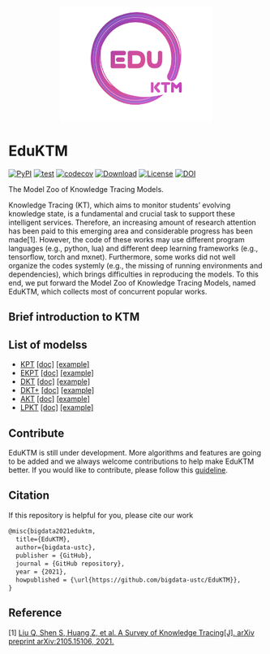 <p align="center">
  <img width="300" src="docs/_static/EduKTM.png">
</p>

# EduKTM
[![PyPI](https://img.shields.io/pypi/v/EduKTM.svg)](https://pypi.python.org/pypi/EduKTM)
[![test](https://github.com/bigdata-ustc/EduKTM/actions/workflows/python-package.yml/badge.svg?branch=main)](https://github.com/bigdata-ustc/EduKTM/actions/workflows/python-package.yml)
[![codecov](https://codecov.io/gh/bigdata-ustc/EduKTM/branch/main/graph/badge.svg?token=B7gscOGQLD)](https://codecov.io/gh/bigdata-ustc/EduKTM)
[![Download](https://img.shields.io/pypi/dm/EduKTM.svg?style=flat)](https://pypi.python.org/pypi/EduKTM)
[![License](https://img.shields.io/github/license/bigdata-ustc/EduKTM)](LICENSE)
[![DOI](https://zenodo.org/badge/348569820.svg)](https://zenodo.org/badge/latestdoi/348569820)

The Model Zoo of Knowledge Tracing  Models.

Knowledge Tracing (KT), which aims to monitor students’ evolving knowledge state, is a fundamental and crucial task to support these intelligent services. Therefore, an increasing amount of research attention has been paid to this emerging area and considerable progress has been made[1]. However, the code of these works may use different program languages (e.g., python, lua) and different deep learning frameworks (e.g., tensorflow, torch and mxnet). Furthermore, some works did not well organize the codes systemly (e.g., the missing of running environments and dependencies), which brings difficulties in reproducing the models. To this end, we put forward the Model Zoo of Knowledge Tracing Models, named EduKTM, which collects most of concurrent popular works.

## Brief introduction to KTM

## List of modelss

* [KPT](EduKTM/KPT) [[doc]](docs/KPT.md) [[example]](examples/KPT)
* [EKPT](EduKTM/EKPT) [[doc]](docs/EKPT.md) [[example]](examples/EKPT)
* [DKT](EduKTM/DKT) [[doc]](docs/DKT.md) [[example]](examples/DKT)
* [DKT+](EduKTM/DKTPlus) [[doc]](docs/DKT+.md) [[example]](examples/DKT+)
* [AKT](EduKTM/AKT) [[doc]](docs/AKT.md) [[example]](examples/AKT)
* [LPKT](EduKTM/LPKT) [[doc]](docs/LPKT.md) [[example]](examples/LPKT)

## Contribute

EduKTM is still under development. More algorithms and features are going to be added and we always welcome contributions to help make EduKTM better. If you would like to contribute, please follow this [guideline](CONTRIBUTE.md).

## Citation

If this repository is helpful for you, please cite our work

```
@misc{bigdata2021eduktm,
  title={EduKTM},
  author={bigdata-ustc},
  publisher = {GitHub},
  journal = {GitHub repository},
  year = {2021},
  howpublished = {\url{https://github.com/bigdata-ustc/EduKTM}},
}
```

## Reference

[1] [Liu Q, Shen S, Huang Z, et al. A Survey of Knowledge Tracing[J]. arXiv preprint arXiv:2105.15106, 2021.](https://arxiv.org/pdf/2105.15106.pdf)
